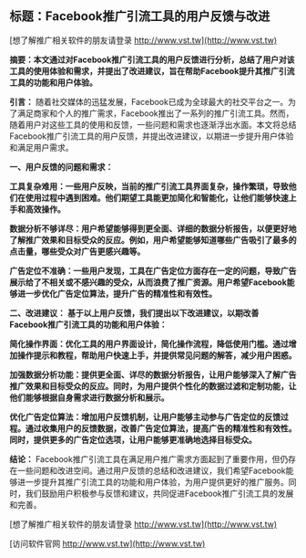 ## **标题：Facebook推广引流工具的用户反馈与改进**

[想了解推广相关软件的朋友请登录 http://www.vst.tw](http://www.vst.tw)

**摘要：本文通过对Facebook推广引流工具的用户反馈进行分析，总结了用户对该工具的使用体验和需求，并提出了改进建议，旨在帮助Facebook提升其推广引流工具的功能和用户体验。**

**引言：**
随着社交媒体的迅猛发展，Facebook已成为全球最大的社交平台之一。为了满足商家和个人的推广需求，Facebook推出了一系列的推广引流工具。然而，随着用户对这些工具的使用和反馈，一些问题和需求也逐渐浮出水面。本文将总结Facebook推广引流工具的用户反馈，并提出改进建议，以期进一步提升用户体验和满足用户需求。

**一、用户反馈的问题和需求：**

**工具复杂难用：一些用户反映，当前的推广引流工具界面复杂，操作繁琐，导致他们在使用过程中遇到困难。他们期望工具能更加简化和智能化，让他们能够快速上手和高效操作。**

**数据分析不够详尽：用户希望能够得到更全面、详细的数据分析报告，以便更好地了解推广效果和目标受众的反应。例如，用户希望能够知道哪些广告吸引了最多的点击量，哪些受众对广告更感兴趣等。**

**广告定位不准确：一些用户发现，工具在广告定位方面存在一定的问题，导致广告展示给了不相关或不感兴趣的受众，从而浪费了推广资源。用户希望Facebook能够进一步优化广告定位算法，提升广告的精准性和有效性。**

**二、改进建议：**
**基于以上用户反馈，我们提出以下改进建议，以期改善Facebook推广引流工具的功能和用户体验：**

**简化操作界面：优化工具的用户界面设计，简化操作流程，降低使用门槛。通过增加操作提示和教程，帮助用户快速上手，并提供常见问题的解答，减少用户困惑。**

**加强数据分析功能：提供更全面、详尽的数据分析报告，让用户能够深入了解广告推广效果和目标受众的反应。同时，为用户提供个性化的数据过滤和定制功能，让他们能够根据自身需求进行数据分析和展示。**

**优化广告定位算法：增加用户反馈机制，让用户能够主动参与广告定位的反馈过程。通过收集用户的反馈数据，改善广告定位算法，提高广告的精准性和有效性。同时，提供更多的广告定位选项，让用户能够更准确地选择目标受众。**

**结论：**
Facebook推广引流工具在满足用户推广需求方面起到了重要作用，但仍存在一些问题和改进空间。通过用户反馈的总结和改进建议，我们希望Facebook能够进一步提升其推广引流工具的功能和用户体验，为用户提供更好的推广服务。同时，我们鼓励用户积极参与反馈和建议，共同促进Facebook推广引流工具的发展和完善。

[想了解推广相关软件的朋友请登录 http://www.vst.tw](http://www.vst.tw)


[访问软件官网 http://www.vst.tw](http://www.vst.tw)
